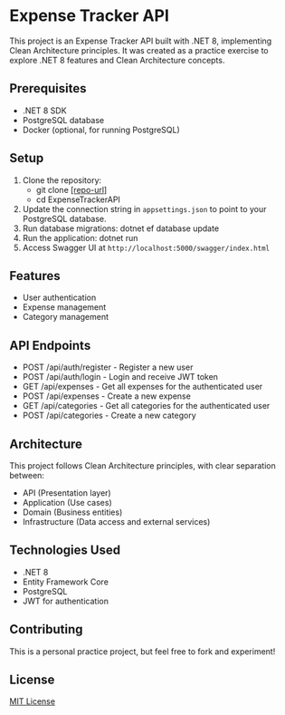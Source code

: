 # Expense Tracker API

This project is an Expense Tracker API built with .NET 8, implementing Clean Architecture principles. It was created as a practice exercise to explore .NET 8 features and Clean Architecture concepts.

## Prerequisites

- .NET 8 SDK
- PostgreSQL database
- Docker (optional, for running PostgreSQL)

## Setup

1. Clone the repository:    
    - git clone [\[repo-url\]](https://github.com/Jaleel-VS/ExpenseTrackerAPI)
    - cd ExpenseTrackerAPI
2. Update the connection string in `appsettings.json` to point to your PostgreSQL database.
3. Run database migrations:
dotnet ef database update
4. Run the application:
dotnet run
5. Access Swagger UI at `http://localhost:5000/swagger/index.html`
## Features

- User authentication
- Expense management
- Category management

## API Endpoints

- POST /api/auth/register - Register a new user
- POST /api/auth/login - Login and receive JWT token
- GET /api/expenses - Get all expenses for the authenticated user
- POST /api/expenses - Create a new expense
- GET /api/categories - Get all categories for the authenticated user
- POST /api/categories - Create a new category

## Architecture

This project follows Clean Architecture principles, with clear separation between:
- API (Presentation layer)
- Application (Use cases)
- Domain (Business entities)
- Infrastructure (Data access and external services)

## Technologies Used

- .NET 8
- Entity Framework Core
- PostgreSQL
- JWT for authentication

## Contributing

This is a personal practice project, but feel free to fork and experiment!

## License

[MIT License](LICENSE)